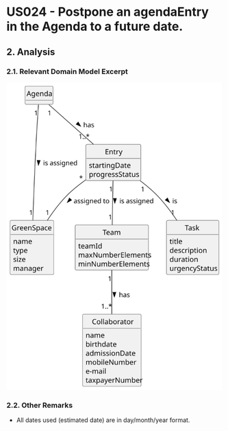 # US024 - Postpone an agendaEntry in the Agenda to a future date.

## 2. Analysis

### 2.1. Relevant Domain Model Excerpt 

![Domain Model](svg/us024-domain-model.svg)

### 2.2. Other Remarks

- All dates used (estimated date) are in day/month/year format.
